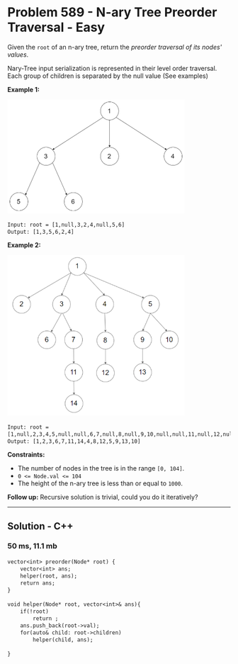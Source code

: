 # Problem 589 - N-ary Tree Preorder Traversal - Easy
Given the `root` of an n-ary tree, return the *preorder traversal of its nodes' values*.

Nary-Tree input serialization is represented in their level order traversal. Each group of children is separated by the null value (See examples)

 

**Example 1:**

[<img src="589e1.png" width="400"/>](589e1.png)
```
Input: root = [1,null,3,2,4,null,5,6]
Output: [1,3,5,6,2,4]
```
**Example 2:**

[<img src="589e2.png" width="400"/>](589e2.png)
```
Input: root = [1,null,2,3,4,5,null,null,6,7,null,8,null,9,10,null,null,11,null,12,null,13,null,null,14]
Output: [1,2,3,6,7,11,14,4,8,12,5,9,13,10]
```

**Constraints:**

- The number of nodes in the tree is in the range `[0, 104]`.
- `0 <= Node.val <= 104`
- The height of the n-ary tree is less than or equal to `1000`.
 

**Follow up:** Recursive solution is trivial, could you do it iteratively?

---
## Solution - C++

### 50 ms, 11.1 mb
```
vector<int> preorder(Node* root) {
    vector<int> ans;
    helper(root, ans);
    return ans;
}

void helper(Node* root, vector<int>& ans){
    if(!root)
        return ;
    ans.push_back(root->val);
    for(auto& child: root->children)
        helper(child, ans);
        
}
```